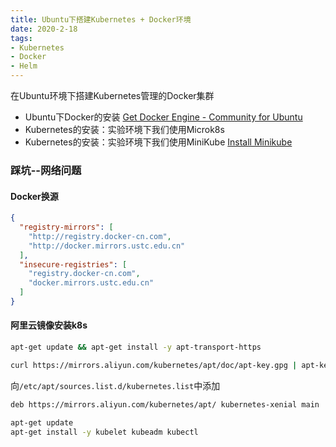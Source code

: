 ```yaml
---
title: Ubuntu下搭建Kubernetes + Docker环境
date: 2020-2-18
tags: 
- Kubernetes
- Docker
- Helm
---
```


在Ubuntu环境下搭建Kubernetes管理的Docker集群

- Ubuntu下Docker的安装 [Get Docker Engine - Community for Ubuntu](https://docs.docker.com/install/linux/docker-ce/ubuntu/)
- Kubernetes的安装：实验环境下我们使用Microk8s
- Kubernetes的安装：实验环境下我们使用MiniKube [Install Minikube](https://kubernetes.io/docs/tasks/tools/install-minikube/)

### 踩坑--网络问题

#### Docker换源

```json
{
  "registry-mirrors": [
    "http://registry.docker-cn.com",
    "http://docker.mirrors.ustc.edu.cn"
  ],
  "insecure-registries": [
    "registry.docker-cn.com",
    "docker.mirrors.ustc.edu.cn"
  ]
}
```

#### 阿里云镜像安装k8s

```bash
apt-get update && apt-get install -y apt-transport-https
```

```bash
curl https://mirrors.aliyun.com/kubernetes/apt/doc/apt-key.gpg | apt-key add -
```

向`/etc/apt/sources.list.d/kubernetes.list`中添加

```bash
deb https://mirrors.aliyun.com/kubernetes/apt/ kubernetes-xenial main
```

```bash
apt-get update
apt-get install -y kubelet kubeadm kubectl
```
